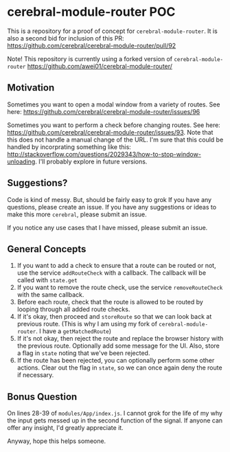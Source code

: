 # cerebral-module-router POC

This is a repository for a proof of concept for `cerebral-module-router`. It is also a second bid for inclusion of this PR: https://github.com/cerebral/cerebral-module-router/pull/92

Note! This repository is currently using a forked version of `cerebral-module-router` https://github.com/awei01/cerebral-module-router/

## Motivation

Sometimes you want to open a modal window from a variety of routes. See here: https://github.com/cerebral/cerebral-module-router/issues/96

Sometimes you want to perform a check before changing routes. See here: https://github.com/cerebral/cerebral-module-router/issues/93. Note that this does not handle a manual change of the URL. I'm sure that this could be handled by incorprating something like this: http://stackoverflow.com/questions/2029343/how-to-stop-window-unloading. I'll probably explore in future versions.

## Suggestions?
Code is kind of messy. But, should be fairly easy to grok If you have any questions, please create an issue. If you have any suggestions or ideas to make this more `cerebral`, please submit an issue.

If you notice any use cases that I have missed, please submit an issue.

## General Concepts
1. If you want to add a check to ensure that a route can be routed or not, use the service `addRouteCheck` with a callback. The callback will be called with `state.get`
1. If you want to remove the route check, use the service `removeRouteCheck` with the same callback.
1. Before each route, check that the route is allowed to be routed by looping through all added route checks.
1. If it's okay, then proceed and `storeRoute` so that we can look back at previous route. (This is why I am using my fork of `cerebral-module-router`. I have a `getMatchedRoute`)
1. If it's not okay, then reject the route and replace the browser history with the previous route. Optionally add some message for the UI. Also, store a flag in `state` noting that we've been rejected.
1. If the route has been rejected, you can optionally perform some other actions. Clear out the flag in `state`, so we can once again deny the route if necessary.

## Bonus Question
On lines 28-39 of `modules/App/index.js`. I cannot grok for the life of my why the input gets messed up in the second function of the signal. If anyone can offer any insight, I'd greatly appreciate it.

Anyway, hope this helps someone.
